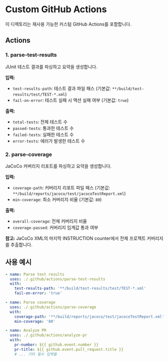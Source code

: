 # Custom GitHub Actions

이 디렉토리는 재사용 가능한 커스텀 GitHub Actions를 포함합니다.

## Actions

### 1. parse-test-results
JUnit 테스트 결과를 파싱하고 요약을 생성합니다.

**입력:**
- `test-results-path`: 테스트 결과 파일 패스 (기본값: `**/build/test-results/test/TEST-*.xml`)
- `fail-on-error`: 테스트 실패 시 액션 실패 여부 (기본값: `true`)

**출력:**
- `total-tests`: 전체 테스트 수
- `passed-tests`: 통과한 테스트 수
- `failed-tests`: 실패한 테스트 수
- `error-tests`: 에러가 발생한 테스트 수

### 2. parse-coverage
JaCoCo 커버리지 리포트를 파싱하고 요약을 생성합니다.

**입력:**
- `coverage-path`: 커버리지 리포트 파일 패스 (기본값: `**/build/reports/jacoco/test/jacocoTestReport.xml`)
- `min-coverage`: 최소 커버리지 비율 (기본값: `80`)

**출력:**
- `overall-coverage`: 전체 커버리지 비율
- `coverage-passed`: 커버리지 임계값 통과 여부

**참고:** JaCoCo XML의 마지막 INSTRUCTION counter에서 전체 프로젝트 커버리지를 추출합니다.

## 사용 예시

```yaml
- name: Parse test results
  uses: ./.github/actions/parse-test-results
  with:
    test-results-path: '**/build/test-results/test/TEST-*.xml'
    fail-on-error: 'true'

- name: Parse coverage
  uses: ./.github/actions/parse-coverage
  with:
    coverage-path: '**/build/reports/jacoco/test/jacocoTestReport.xml'
    min-coverage: '80'

- name: Analyze PR
  uses: ./.github/actions/analyze-pr
  with:
    pr-number: ${{ github.event.number }}
    pr-title: ${{ github.event.pull_request.title }}
    # ... 기타 필수 입력들
```